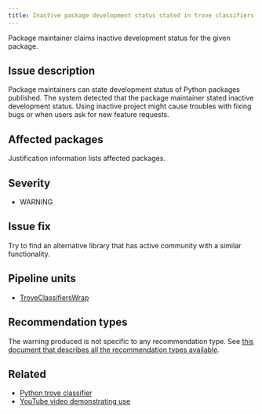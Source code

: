 ```yaml
---
title: Inactive package development status stated in trove classifiers
---
```


Package maintainer claims inactive development status for the given package.

## Issue description

Package maintainers can state development status of Python packages published.
The system detected that the package maintainer stated inactive development
status. Using inactive project might cause troubles with fixing bugs or when
users ask for new feature requests.

## Affected packages

Justification information lists affected packages.

## Severity

 * WARNING

## Issue fix

Try to find an alternative library that has active community with a similar
functionality.

## Pipeline units

 * [TroveClassifiersWrap](https://thoth-station.ninja/docs/developers/adviser/thoth.adviser.wraps.html#thoth.adviser.wraps.TroveClassifiersWrap)

## Recommendation types

The warning produced is not specific to any recommendation type. See [this
document that describes all the recommendation types
available](http://thoth-station.ninja/recommendation-types).

## Related

 * [Python trove classifier][1]
 * [YouTube video demonstrating use][2]

[1]: https://pypi.org/classifiers/
[2]: https://www.youtube.com/watch?v=R_oYDppz0S4
